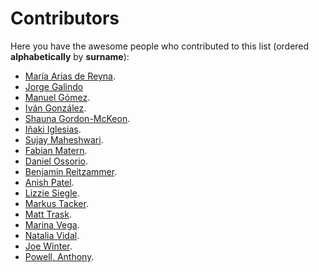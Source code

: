 ﻿# Contributors

Here you have the awesome people who contributed to this list (ordered **alphabetically** by **surname**):

- [María Arias de Reyna](https://github.com/Delawen).
- [Jorge Galindo](https://github.com/jorgegalindocruces)
- [Manuel Gómez](https://github.com/tasugo).
- [Iván González](https://github.com/dreamingechoes).
- [Shauna Gordon-McKeon](https://github.com/shaunagm).
- [Iñaki Iglesias](https://github.com/lenguadeplata).
- [Sujay Maheshwari](https://github.com/taurusismysign).
- [Fabian Matern](https://github.com/fabianmatern).
- [Daniel Ossorio](https://github.com/dossorio).
- [Benjamin Reitzammer](https://github.com/benjmin-r).
- [Anish Patel](https://github.com/kingswayanish).
- [Lizzie Siegle](https://github.com/elizabethsiegle).
- [Markus Tacker](https://github.com/coderbyheart).
- [Matt Trask](https://github.com/matthewtrask).
- [Marina Vega](https://github.com/marinavega).
- [Natalia Vidal](https://github.com/erikiva).
- [Joe Winter](https://github.com/joeventures).
- [Powell, Anthony](https://github.com/antpowell).
